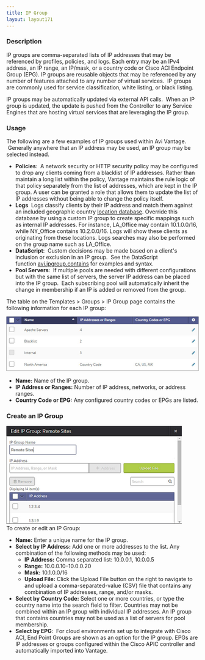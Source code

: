 ```yaml
---
title: IP Group
layout: layout171
---
```

### Description

IP groups are comma-separated lists of IP addresses that may be referenced by profiles, policies, and logs. Each entry may be an IPv4 address, an IP range, an IP/mask, or a country code or Cisco ACI Endpoint Group (EPG). IP groups are reusable objects that may be referenced by any number of features attached to any number of virtual services.  IP groups are commonly used for service classification, white listing, or black listing.

IP groups may be automatically updated via external API calls.  When an IP group is updated, the update is pushed from the Controller to any Service Engines that are hosting virtual services that are leveraging the IP group.

### Usage

The following are a few examples of IP groups used within Avi Vantage.  Generally anywhere that an IP address may be used, an IP group may be selected instead.

* **Policies**:  A network security or HTTP security policy may be configured to drop any clients coming from a blacklist of IP addresses. Rather than maintain a long list within the policy, Vantage maintains the rule logic of that policy separately from the list of addresses, which are kept in the IP group. A user can be granted a role that allows them to update the list of IP addresses without being able to change the policy itself.
* **Logs**  Logs classify clients by their IP address and match them against an included geographic country <a href="{% vpath %}/geo-location-database/">location database</a>. Override this database by using a custom IP group to create specific mappings such as internal IP addresses. For instance, LA_Office may contain 10.1.0.0/16, while NY_Office contains 10.2.0.0/16. Logs will show these clients as originating from these locations. Logs searches may also be performed on the group name such as LA_Office.
* **DataScript**:  Custom decisions may be made based on a client's inclusion or exclusion in an IP group.  See the DataScript function <a href="{% vpath %}/datascript-avi-ipgroup-contains/">avi.ipgroup.contains</a> for examples and syntax.
* **Pool Servers**:  If multiple pools are needed with different configurations but with the same list of servers, the server IP address can be placed into the IP group.  Each subscribing pool will automatically inherit the change in membership if an IP is added or removed from the group. 

The table on the Templates > Groups > IP Group page contains the following information for each IP group:

<a href="img/template_groups_ip.jpg"><img class="alignnone wp-image-1345" src="img/template_groups_ip.jpg" alt="template_groups_ip" width="513" height="142"></a>

* **Name:** Name of the IP group.
* **IP Address or Ranges:** Number of IP address, networks, or address ranges.
* **Country Code or EPG:** Any configured country codes or EPGs are listed. 

### Create an IP Group

<a href="img/template_groups_create-edit.jpg"><img class="alignnone wp-image-1346" src="img/template_groups_create-edit.jpg" alt="template_groups_create-edit" width="460" height="256"><br> </a>
To create or edit an IP Group:

* **Name:** Enter a unique name for the IP group.
* **Select by IP Address:** Add one or more addresses to the list. Any combination of the following methods may be used:  
    * **IP Address:** Comma separated list: 10.0.0.1, 10.0.0.5
    * **Range:** 10.0.0.10–10.0.0.20
    * **Mask:** 10.1.0.0/16
    * **Upload File:** Click the Upload File button on the right to navigate to and upload a comma-separated-value (CSV) file that contains any combination of IP addresses, range, and/or masks.
* **Select by Country Code:** Select one or more countries, or type the country name into the search field to filter. Countries may not be combined within an IP group with individual IP addresses. An IP group that contains countries may not be used as a list of servers for pool membership.
* **Select by EPG**:  For cloud environments set up to integrate with Cisco ACI, End Point Groups are shown as an option for the IP group. EPGs are IP addresses or groups configured within the Cisco APIC controller and automatically imported into Vantage. 